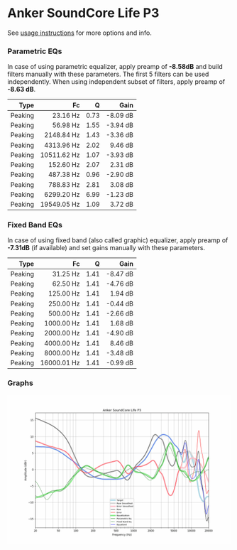 # Anker SoundCore Life P3
See [usage instructions](https://github.com/jaakkopasanen/AutoEq#usage) for more options and info.

### Parametric EQs
In case of using parametric equalizer, apply preamp of **-8.58dB** and build filters manually
with these parameters. The first 5 filters can be used independently.
When using independent subset of filters, apply preamp of **-8.63 dB**.

| Type    | Fc          |    Q | Gain     |
|--------:|------------:|-----:|---------:|
| Peaking | 23.16 Hz    | 0.73 | -8.09 dB |
| Peaking | 56.98 Hz    | 1.55 | -3.94 dB |
| Peaking | 2148.84 Hz  | 1.43 | -3.36 dB |
| Peaking | 4313.96 Hz  | 2.02 | 9.46 dB  |
| Peaking | 10511.62 Hz | 1.07 | -3.93 dB |
| Peaking | 152.60 Hz   | 2.07 | 2.31 dB  |
| Peaking | 487.38 Hz   | 0.96 | -2.90 dB |
| Peaking | 788.83 Hz   | 2.81 | 3.08 dB  |
| Peaking | 6299.20 Hz  | 6.99 | -1.23 dB |
| Peaking | 19549.05 Hz | 1.09 | 3.72 dB  |

### Fixed Band EQs
In case of using fixed band (also called graphic) equalizer, apply preamp of **-7.31dB**
(if available) and set gains manually with these parameters.

| Type    | Fc          |    Q | Gain     |
|--------:|------------:|-----:|---------:|
| Peaking | 31.25 Hz    | 1.41 | -8.47 dB |
| Peaking | 62.50 Hz    | 1.41 | -4.76 dB |
| Peaking | 125.00 Hz   | 1.41 | 1.94 dB  |
| Peaking | 250.00 Hz   | 1.41 | -0.44 dB |
| Peaking | 500.00 Hz   | 1.41 | -2.66 dB |
| Peaking | 1000.00 Hz  | 1.41 | 1.68 dB  |
| Peaking | 2000.00 Hz  | 1.41 | -4.90 dB |
| Peaking | 4000.00 Hz  | 1.41 | 8.46 dB  |
| Peaking | 8000.00 Hz  | 1.41 | -3.48 dB |
| Peaking | 16000.01 Hz | 1.41 | -0.99 dB |

### Graphs
![](./Anker%20SoundCore%20Life%20P3.png)